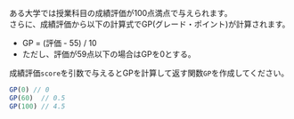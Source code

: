 ある大学では授業科目の成績評価が100点満点で与えられます。  
さらに、成績評価から以下の計算式でGP(グレード・ポイント)が計算されます。

- GP = (評価 - 55) / 10
- ただし、評価が59点以下の場合はGPを0とする。

成績評価`score`を引数で与えるとGPを計算して返す関数`GP`を作成してください。

```js
GP(0) // 0
GP(60)  // 0.5
GP(100) // 4.5
```